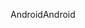 <span data-ttu-id="e3d6a-101">Android</span><span class="sxs-lookup"><span data-stu-id="e3d6a-101">Android</span></span>